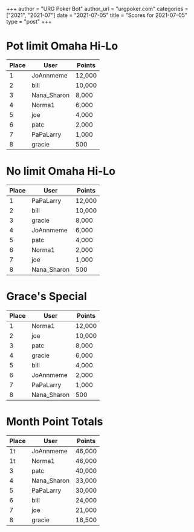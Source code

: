 +++
author = "URG Poker Bot"
author_url = "urgpoker.com"
categories = ["2021", "2021-07"]
date = "2021-07-05"
title = "Scores for 2021-07-05"
type = "post"
+++
# Pot limit Omaha Hi-Lo

| Place | User | Points |
|-------|------|--------|
| 1 | JoAnnmeme | 12,000 |
| 2 | bill | 10,000 |
| 3 | Nana_Sharon | 8,000 |
| 4 | Norma1 | 6,000 |
| 5 | joe | 4,000 |
| 6 | patc | 2,000 |
| 7 | PaPaLarry | 1,000 |
| 8 | gracie | 500 |

# No limit Omaha Hi-Lo

| Place | User | Points |
|-------|------|--------|
| 1 | PaPaLarry | 12,000 |
| 2 | bill | 10,000 |
| 3 | gracie | 8,000 |
| 4 | JoAnnmeme | 6,000 |
| 5 | patc | 4,000 |
| 6 | Norma1 | 2,000 |
| 7 | joe | 1,000 |
| 8 | Nana_Sharon | 500 |

# Grace's Special

| Place | User | Points |
|-------|------|--------|
| 1 | Norma1 | 12,000 |
| 2 | joe | 10,000 |
| 3 | patc | 8,000 |
| 4 | gracie | 6,000 |
| 5 | bill | 4,000 |
| 6 | JoAnnmeme | 2,000 |
| 7 | PaPaLarry | 1,000 |
| 8 | Nana_Sharon | 500 |

# Month Point Totals

| Place | User | Points |
|-------|------|--------|
| 1t | JoAnnmeme | 46,000 |
| 1t | Norma1 | 46,000 |
| 3 | patc | 40,000 |
| 4 | Nana_Sharon | 33,000 |
| 5 | PaPaLarry | 30,000 |
| 6 | bill | 24,000 |
| 7 | joe | 21,000 |
| 8 | gracie | 16,500 |
